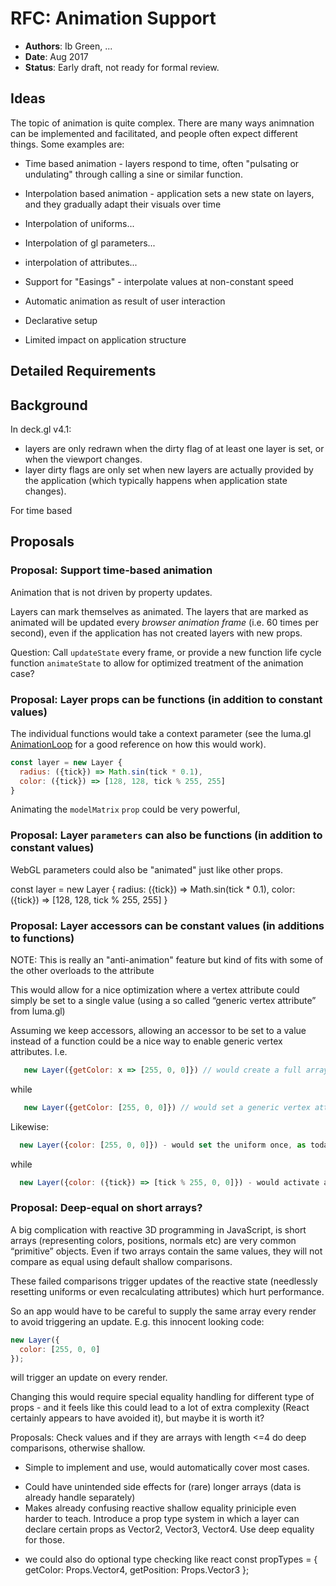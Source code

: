 # RFC: Animation Support

* **Authors**: Ib Green, ...
* **Date**: Aug 2017
* **Status**: Early draft, not ready for formal review.


## Ideas

The topic of animation is quite complex. There are many ways animnation can be implemented and facilitated, and people often expect different things. Some examples are:

* Time based animation - layers respond to time, often "pulsating or undulating" through calling a sine or similar function.
* Interpolation based animation - application sets a new state on layers, and they gradually adapt their visuals over time
* Interpolation of uniforms...
* Interpolation of gl parameters...
* interpolation of attributes...
* Support for "Easings" - interpolate values at non-constant speed

* Automatic animation as result of user interaction
* Declarative setup
* Limited impact on application structure


## Detailed Requirements

## Background

In deck.gl v4.1:
* layers are only redrawn when the dirty flag of at least one layer is set, or when the viewport changes.
* layer dirty flags are only set when new layers are actually provided by the application (which typically happens when application state changes).

For time based


## Proposals

### Proposal: Support time-based animation

Animation that is not driven by property updates.

Layers can mark themselves as animated. The layers that are marked as animated will be updated every *browser animation frame* (i.e. 60 times per second), even if the application has not created layers with new props.



Question: Call `updateState` every frame, or provide a new function life cycle function `animateState` to allow for optimized treatment of the animation case?


### Proposal: Layer props can be functions (in addition to constant values)

The individual functions would take a context parameter (see the luma.gl [AnimationLoop](https://uber.github.io/luma.gl/#/documentation/api-reference/animation-loop) for a good reference on how this would work).

```js
const layer = new Layer {
  radius: ({tick}) => Math.sin(tick * 0.1),
  color: ({tick}) => [128, 128, tick % 255, 255]
}
```

Animating the `modelMatrix` `prop` could be very powerful, 


### Proposal: Layer `parameters` can also be functions (in addition to constant values)

WebGL parameters could also be "animated" just like other props.

const layer = new Layer {
  radius: ({tick}) => Math.sin(tick * 0.1),
  color: ({tick}) => [128, 128, tick % 255, 255]
}




### Proposal: Layer accessors can be constant values (in additions to functions)

NOTE: This is really an "anti-animation" feature but kind of fits with some of the other overloads to the attribute

This would allow for a nice optimization where a vertex attribute could simply be set to a single value (using a so called “generic vertex attribute” from luma.gl)

Assuming we keep accessors, allowing an accessor to be set to a value instead of a function could be a nice way to enable generic vertex attributes. I.e.
```js
   new Layer({getColor: x => [255, 0, 0]}) // would create a full array/WebGLBuffer with colors, each set to [255, 0, 0], just like today
```
while
```js
   new Layer({getColor: [255, 0, 0]}) // would set a generic vertex attribute (one value shared by all verts, not allocating any array/buffers at all)
```

Likewise:
```js
  new Layer({color: [255, 0, 0]}) - would set the uniform once, as today
```
while
```js
  new Layer({color: ({tick}) => [tick % 255, 0, 0]}) - would activate animation of this layer and update this prop every frame with an incremented tick value.
```


### Proposal: Deep-equal on short arrays?

A big complication with reactive 3D programming in JavaScript, is short arrays (representing colors, positions, normals etc) are very common “primitive” objects. Even if two arrays contain the same values, they will not compare as equal using default shallow comparisons.

These failed comparisons trigger updates of the reactive state (needlessly resetting uniforms or even recalculating attributes) which hurt performance.

So an app would have to be careful to supply the same array every render to avoid triggering an update. E.g. this innocent looking code:

```js
new Layer({
  color: [255, 0, 0]
});
```

will trigger an update on every render.

Changing this would require special equality handling for different type of props - and it feels like this could lead to a lot of extra complexity (React certainly appears to have avoided it), but maybe it is worth it?

Proposals:
Check values and if they are arrays with length <=4 do deep comparisons, otherwise shallow.
+ Simple to implement and use, would automatically cover most cases.
- Could have unintended side effects for (rare) longer arrays (data is already handle separately)
- Makes already confusing reactive shallow equality priniciple even harder to teach.
Introduce a prop type system in which a layer can declare certain props as Vector2, Vector3, Vector4. Use deep equality for those.
+ we could also do optional type checking like react
const propTypes = {
   getColor: Props.Vector4,
   getPosition: Props.Vector3
};
